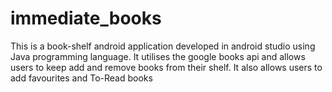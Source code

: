 # immediate_books
This is a book-shelf android application developed in android studio using Java programming language. It utilises the google books api and allows users to keep add and remove books from their shelf. It also allows users to add favourites and To-Read books
